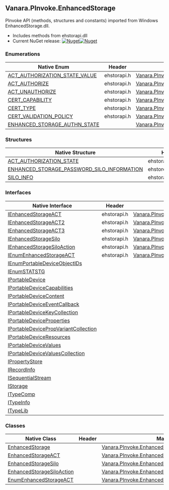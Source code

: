 ## Vanara.PInvoke.EnhancedStorage  
PInvoke API (methods, structures and constants) imported from Windows EnhancedStorage.dll.

- Includes methods from ehstorapi.dll  
- Current NuGet release: [![Nuget](https://img.shields.io/nuget/v/Vanara.PInvoke.EnhancedStorage?logo=nuget&style=flat-square)![Nuget](https://img.shields.io/nuget/dt/Vanara.PInvoke.EnhancedStorage?label=%20&style=flat-square)](https://www.nuget.org/packages/Vanara.PInvoke.EnhancedStorage)  
### Enumerations  
Native Enum | Header | Managed Enum  
--- | --- | ---  
[ACT_AUTHORIZATION_STATE_VALUE](https://www.google.com/search?num=5&q=ACT_AUTHORIZATION_STATE_VALUE+site%3Alearn.microsoft.com) | ehstorapi.h | [Vanara.PInvoke.EnhancedStorage.ACT_AUTHORIZATION_STATE_VALUE](https://github.com/dahall/Vanara/search?l=C%23&q=ACT_AUTHORIZATION_STATE_VALUE)  
[ACT_AUTHORIZE](https://www.google.com/search?num=5&q=ACT_AUTHORIZE+site%3Alearn.microsoft.com) | ehstorapi.h | [Vanara.PInvoke.EnhancedStorage.ACT_AUTHORIZE](https://github.com/dahall/Vanara/search?l=C%23&q=ACT_AUTHORIZE)  
[ACT_UNAUTHORIZE](https://www.google.com/search?num=5&q=ACT_UNAUTHORIZE+site%3Alearn.microsoft.com) | ehstorapi.h | [Vanara.PInvoke.EnhancedStorage.ACT_UNAUTHORIZE](https://github.com/dahall/Vanara/search?l=C%23&q=ACT_UNAUTHORIZE)  
[CERT_CAPABILITY](https://www.google.com/search?num=5&q=CERT_CAPABILITY+site%3Alearn.microsoft.com) | ehstorapi.h | [Vanara.PInvoke.EnhancedStorage.CERT_CAPABILITY](https://github.com/dahall/Vanara/search?l=C%23&q=CERT_CAPABILITY)  
[CERT_TYPE](https://www.google.com/search?num=5&q=CERT_TYPE+site%3Alearn.microsoft.com) | ehstorapi.h | [Vanara.PInvoke.EnhancedStorage.CERT_TYPE](https://github.com/dahall/Vanara/search?l=C%23&q=CERT_TYPE)  
[CERT_VALIDATION_POLICY](https://www.google.com/search?num=5&q=CERT_VALIDATION_POLICY+site%3Alearn.microsoft.com) | ehstorapi.h | [Vanara.PInvoke.EnhancedStorage.CERT_VALIDATION_POLICY](https://github.com/dahall/Vanara/search?l=C%23&q=CERT_VALIDATION_POLICY)  
[ENHANCED_STORAGE_AUTHN_STATE](https://www.google.com/search?num=5&q=ENHANCED_STORAGE_AUTHN_STATE+site%3Alearn.microsoft.com) |  | [Vanara.PInvoke.EnhancedStorage.ENHANCED_STORAGE_AUTHN_STATE](https://github.com/dahall/Vanara/search?l=C%23&q=ENHANCED_STORAGE_AUTHN_STATE)  
### Structures  
Native Structure | Header | Managed Structure  
--- | --- | ---  
[ACT_AUTHORIZATION_STATE](https://www.google.com/search?num=5&q=ACT_AUTHORIZATION_STATE+site%3Alearn.microsoft.com) | ehstorapi.h | [Vanara.PInvoke.EnhancedStorage.ACT_AUTHORIZATION_STATE](https://github.com/dahall/Vanara/search?l=C%23&q=ACT_AUTHORIZATION_STATE)  
[ENHANCED_STORAGE_PASSWORD_SILO_INFORMATION](https://www.google.com/search?num=5&q=ENHANCED_STORAGE_PASSWORD_SILO_INFORMATION+site%3Alearn.microsoft.com) | ehstorextensions.h | [Vanara.PInvoke.EnhancedStorage.ENHANCED_STORAGE_PASSWORD_SILO_INFORMATION](https://github.com/dahall/Vanara/search?l=C%23&q=ENHANCED_STORAGE_PASSWORD_SILO_INFORMATION)  
[SILO_INFO](https://www.google.com/search?num=5&q=SILO_INFO+site%3Alearn.microsoft.com) | ehstorapi.h | [Vanara.PInvoke.EnhancedStorage.SILO_INFO](https://github.com/dahall/Vanara/search?l=C%23&q=SILO_INFO)  
### Interfaces  
Native Interface | Header | Managed Interface  
--- | --- | ---  
[IEnhancedStorageACT](https://www.google.com/search?num=5&q=IEnhancedStorageACT+site%3Alearn.microsoft.com) | ehstorapi.h | [Vanara.PInvoke.EnhancedStorage.IEnhancedStorageACT](https://github.com/dahall/Vanara/search?l=C%23&q=IEnhancedStorageACT)  
[IEnhancedStorageACT2](https://www.google.com/search?num=5&q=IEnhancedStorageACT2+site%3Alearn.microsoft.com) | ehstorapi.h | [Vanara.PInvoke.EnhancedStorage.IEnhancedStorageACT2](https://github.com/dahall/Vanara/search?l=C%23&q=IEnhancedStorageACT2)  
[IEnhancedStorageACT3](https://www.google.com/search?num=5&q=IEnhancedStorageACT3+site%3Alearn.microsoft.com) | ehstorapi.h | [Vanara.PInvoke.EnhancedStorage.IEnhancedStorageACT3](https://github.com/dahall/Vanara/search?l=C%23&q=IEnhancedStorageACT3)  
[IEnhancedStorageSilo](https://www.google.com/search?num=5&q=IEnhancedStorageSilo+site%3Alearn.microsoft.com) | ehstorapi.h | [Vanara.PInvoke.EnhancedStorage.IEnhancedStorageSilo](https://github.com/dahall/Vanara/search?l=C%23&q=IEnhancedStorageSilo)  
[IEnhancedStorageSiloAction](https://www.google.com/search?num=5&q=IEnhancedStorageSiloAction+site%3Alearn.microsoft.com) | ehstorapi.h | [Vanara.PInvoke.EnhancedStorage.IEnhancedStorageSiloAction](https://github.com/dahall/Vanara/search?l=C%23&q=IEnhancedStorageSiloAction)  
[IEnumEnhancedStorageACT](https://www.google.com/search?num=5&q=IEnumEnhancedStorageACT+site%3Alearn.microsoft.com) | ehstorapi.h | [Vanara.PInvoke.EnhancedStorage.IEnumEnhancedStorageACT](https://github.com/dahall/Vanara/search?l=C%23&q=IEnumEnhancedStorageACT)  
[IEnumPortableDeviceObjectIDs](https://www.google.com/search?num=5&q=IEnumPortableDeviceObjectIDs+site%3Alearn.microsoft.com) |  |   
[IEnumSTATSTG](https://www.google.com/search?num=5&q=IEnumSTATSTG+site%3Alearn.microsoft.com) |  |   
[IPortableDevice](https://www.google.com/search?num=5&q=IPortableDevice+site%3Alearn.microsoft.com) |  |   
[IPortableDeviceCapabilities](https://www.google.com/search?num=5&q=IPortableDeviceCapabilities+site%3Alearn.microsoft.com) |  |   
[IPortableDeviceContent](https://www.google.com/search?num=5&q=IPortableDeviceContent+site%3Alearn.microsoft.com) |  |   
[IPortableDeviceEventCallback](https://www.google.com/search?num=5&q=IPortableDeviceEventCallback+site%3Alearn.microsoft.com) |  |   
[IPortableDeviceKeyCollection](https://www.google.com/search?num=5&q=IPortableDeviceKeyCollection+site%3Alearn.microsoft.com) |  |   
[IPortableDeviceProperties](https://www.google.com/search?num=5&q=IPortableDeviceProperties+site%3Alearn.microsoft.com) |  |   
[IPortableDevicePropVariantCollection](https://www.google.com/search?num=5&q=IPortableDevicePropVariantCollection+site%3Alearn.microsoft.com) |  |   
[IPortableDeviceResources](https://www.google.com/search?num=5&q=IPortableDeviceResources+site%3Alearn.microsoft.com) |  |   
[IPortableDeviceValues](https://www.google.com/search?num=5&q=IPortableDeviceValues+site%3Alearn.microsoft.com) |  |   
[IPortableDeviceValuesCollection](https://www.google.com/search?num=5&q=IPortableDeviceValuesCollection+site%3Alearn.microsoft.com) |  |   
[IPropertyStore](https://www.google.com/search?num=5&q=IPropertyStore+site%3Alearn.microsoft.com) |  |   
[IRecordInfo](https://www.google.com/search?num=5&q=IRecordInfo+site%3Alearn.microsoft.com) |  |   
[ISequentialStream](https://www.google.com/search?num=5&q=ISequentialStream+site%3Alearn.microsoft.com) |  |   
[IStorage](https://www.google.com/search?num=5&q=IStorage+site%3Alearn.microsoft.com) |  |   
[ITypeComp](https://www.google.com/search?num=5&q=ITypeComp+site%3Alearn.microsoft.com) |  |   
[ITypeInfo](https://www.google.com/search?num=5&q=ITypeInfo+site%3Alearn.microsoft.com) |  |   
[ITypeLib](https://www.google.com/search?num=5&q=ITypeLib+site%3Alearn.microsoft.com) |  |   
### Classes  
Native Class | Header | Managed Class  
--- | --- | ---  
[EnhancedStorage](https://www.google.com/search?num=5&q=EnhancedStorage+site%3Alearn.microsoft.com) |  | [Vanara.PInvoke.EnhancedStorage](https://github.com/dahall/Vanara/search?l=C%23&q=EnhancedStorage)  
[EnhancedStorageACT](https://www.google.com/search?num=5&q=EnhancedStorageACT+site%3Alearn.microsoft.com) |  | [Vanara.PInvoke.EnhancedStorage.EnhancedStorageACT](https://github.com/dahall/Vanara/search?l=C%23&q=EnhancedStorageACT)  
[EnhancedStorageSilo](https://www.google.com/search?num=5&q=EnhancedStorageSilo+site%3Alearn.microsoft.com) |  | [Vanara.PInvoke.EnhancedStorage.EnhancedStorageSilo](https://github.com/dahall/Vanara/search?l=C%23&q=EnhancedStorageSilo)  
[EnhancedStorageSiloAction](https://www.google.com/search?num=5&q=EnhancedStorageSiloAction+site%3Alearn.microsoft.com) |  | [Vanara.PInvoke.EnhancedStorage.EnhancedStorageSiloAction](https://github.com/dahall/Vanara/search?l=C%23&q=EnhancedStorageSiloAction)  
[EnumEnhancedStorageACT](https://www.google.com/search?num=5&q=EnumEnhancedStorageACT+site%3Alearn.microsoft.com) |  | [Vanara.PInvoke.EnhancedStorage.EnumEnhancedStorageACT](https://github.com/dahall/Vanara/search?l=C%23&q=EnumEnhancedStorageACT)  
